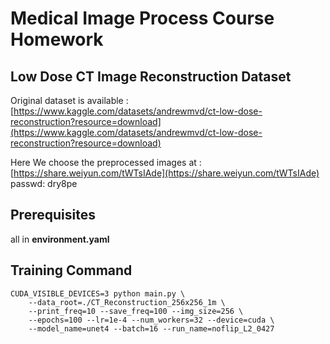 # Medical Image Process Course Homework

## Low Dose CT Image Reconstruction Dataset

Original dataset is available : [https://www.kaggle.com/datasets/andrewmvd/ct-low-dose-reconstruction?resource=download](https://www.kaggle.com/datasets/andrewmvd/ct-low-dose-reconstruction?resource=download)

Here We choose the preprocessed images at :  [https://share.weiyun.com/tWTsIAde](https://share.weiyun.com/tWTsIAde) passwd: dry8pe

## Prerequisites

all in **environment.yaml**

## Training Command

```shell
CUDA_VISIBLE_DEVICES=3 python main.py \
    --data_root=./CT_Reconstruction_256x256_1m \
    --print_freq=10 --save_freq=100 --img_size=256 \
    --epochs=100 --lr=1e-4 --num_workers=32 --device=cuda \
    --model_name=unet4 --batch=16 --run_name=noflip_L2_0427
```
